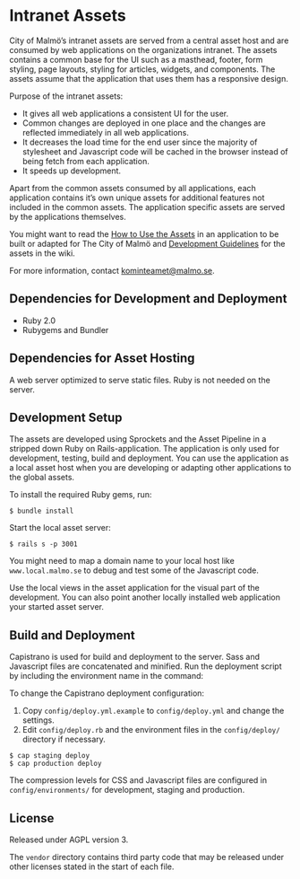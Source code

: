 Intranet Assets
===============
City of Malmö’s intranet assets are served from a central asset host and are consumed by web applications on the organizations intranet. The assets contains a common base for the UI such as a masthead, footer, form styling, page layouts, styling for articles, widgets, and components. The assets assume that the application that uses them has a responsive design.

Purpose of the intranet assets:

* It gives all web applications a consistent UI for the user.
* Common changes are deployed in one place and the changes are reflected immediately in all web applications.
* It decreases the load time for the end user since the majority of stylesheet and Javascript code will be cached in the browser instead of being fetch from each application.
* It speeds up development.

Apart from the common assets consumed by all applications, each application contains it’s own unique assets for additional features not included in the common assets. The application specific assets are served by the applications themselves.

You might want to read the [How to Use the Assets](https://github.com/malmostad/intranet-assets/wiki/How-to-Use-The-Assets) in an application to be built or adapted for The City of Malmö and [Development Guidelines](https://github.com/malmostad/intranet-assets/wiki/Development-Guidelines) for the assets in the wiki.

For more information, contact kominteamet@malmo.se.

## Dependencies for Development and Deployment
* Ruby 2.0
* Rubygems and Bundler

## Dependencies for Asset Hosting
A web server optimized to serve static files. Ruby is not needed on the server.

## Development Setup
The assets are developed using Sprockets and the Asset Pipeline in a stripped down Ruby on Rails-application. The application is only used for development, testing, build and deployment. You can use the application as a local asset host when you are developing or adapting other applications to the global assets.

To install the required Ruby gems, run:

```
$ bundle install
```

Start the local asset server:

```
$ rails s -p 3001
```

You might need to map a domain name to your local host like `www.local.malmo.se` to debug and test some of the Javascript code.

Use the local views in the asset application for the visual part of the development. You can also point another locally installed web application your started asset server.

## Build and Deployment
Capistrano is used for build and deployment to the server. Sass and Javascript files are concatenated and minified. Run the deployment script by including the environment name in the command:

To change the Capistrano deployment configuration:

1. Copy `config/deploy.yml.example` to `config/deploy.yml` and change the settings.
2. Edit `config/deploy.rb` and the environment files in the `config/deploy/` directory if necessary.

```
$ cap staging deploy
$ cap production deploy
```

The compression levels for CSS and Javascript files are configured in `config/environments/` for development, staging and production.

## License
Released under AGPL version 3.

The `vendor` directory contains third party code that may be released under other licenses stated in the start of each file.
